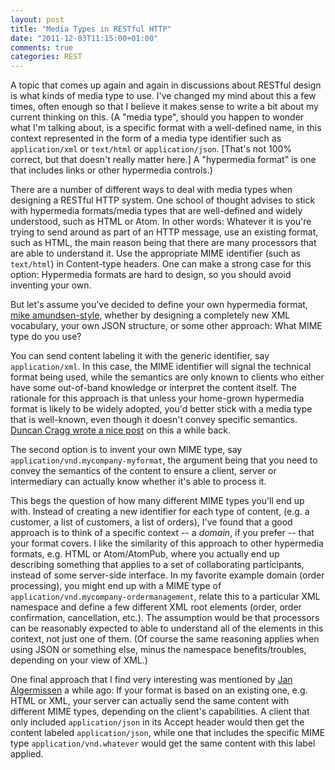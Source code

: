 ```yaml
---
layout: post
title: "Media Types in RESTful HTTP"
date: "2011-12-03T11:15:00+01:00"
comments: true
categories: REST
---
```


A topic that comes up again and again in discussions about RESTful
design is what kinds of media type to use. I've changed my mind about
this a few times, often enough so that I believe it makes sense to write
a bit about my current thinking on this. (A "media type", should you
happen to wonder what I'm talking about, is a specific format with a
well-defined name, in this context represented in the form of a media
type identifier such as `application/xml` or `text/html` or
`application/json`. [That's not 100% correct, but that doesn't really
matter here.] A "hypermedia format" is one that includes links or other
hypermedia controls.)

There are a number of different ways to deal with media types when
designing a RESTful HTTP system. One school of thought advises to
stick with hypermedia formats/media types that are well-defined and
widely understood, such as HTML or Atom. In other words: Whatever it
is you're trying to send around as part of an HTTP message, use an
existing format, such as HTML, the main reason being that there are
many processors that are able to understand it. Use the appropriate
MIME identifier (such as `text/html`) in Content-type headers. One can
make a strong case for this option: Hypermedia formats are
hard to design, so you should avoid inventing your own.

But let's assume you've decided to define your own hypermedia format,
<a href='http://www.amundsen.com/blog/archives/1101'>mike
amundsen-style</a>, whether by designing a completely new XML
vocabulary, your own JSON structure, or some other approach: What MIME
type do you use?

You can send content labeling it with the generic identifier, say
`application/xml`. In this case, the MIME identifier will signal the
technical format being used, while the semantics are only known to
clients who either have some out-of-band knowledge or interpret the
content itself. The rationale for this approach is that unless your
home-grown hypermedia format is likely to be widely adopted, you'd
better stick with a media type that is well-known, even though it
doesn't convey specific semantics. <a href='http://duncan-cragg.org/blog/post/minting-media-types-usually-less-restful-using-raw/'>Duncan Cragg wrote a nice post</a> on this a while back.

The second option is to invent your own MIME type, say
`application/vnd.mycompany-myformat`, the argument being that you need
to convey the semantics of the content to ensure a client, server or
intermediary can actually know whether it's able to process it.

This begs the question of how many different MIME types you'll end up
with. Instead of creating a new identifier for each type of content,
(e.g. a customer, a list of customers, a list of orders), I've found
that a good approach is to think of a specific context -- a _domain_, if
you prefer -- that your format covers. I like the similarity of this
approach to other hypermedia formats, e.g. HTML or Atom/AtomPub, where
you actually end up describing something that applies to a set of
collaborating participants, instead of some server-side interface. In
my favorite example domain (order processing), you might end up with a
MIME type of `application/vnd.mycompany-ordermanagement`, relate this
to a particular XML namespace and define a few different XML root
elements (order, order confirmation, cancellation, etc.). The
assumption would be that processors can be reasonably expected to able
to understand all of the elements in this context, not just one of
them. (Of course the same reasoning applies when using JSON or
something else, minus the namespace benefits/troubles, depending on
your view of XML.)

One final approach that I find very interesting was mentioned by <a
href='http://algermissen.blogspot.com/'>Jan Algermissen</a> a while
ago: If your format is based on an existing one, e.g. HTML or XML,
your server can actually send the same content with different MIME
types, depending on the client's capabilities. A client that only
included `application/json` in its Accept header would then get the
content labeled `application/json`, while one that includes the
specific MIME type `application/vnd.whatever` would get the same
content with this label applied.

